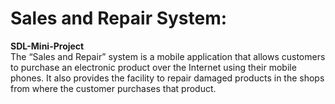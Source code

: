 # Sales and Repair System:
**SDL-Mini-Project**  
The “Sales and Repair” system is a mobile application that allows customers to purchase an electronic product over the Internet using their mobile phones. It also provides the facility to repair damaged products in the shops from where the customer purchases that product.
